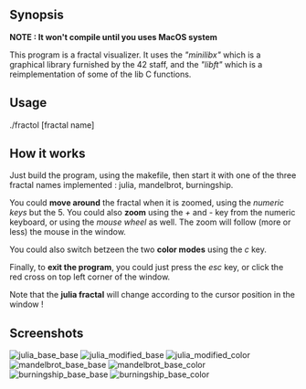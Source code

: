 ## Synopsis

**NOTE : It won't compile until you uses MacOS system**

This program is a fractal visualizer. It uses the *"minilibx"* which is a graphical library furnished by the 42 staff, and the *"libft"* which is a reimplementation of some of the lib C functions.

## Usage

./fractol [fractal name]

## How it works

Just build the program, using the makefile, then start it with one of the three fractal names implemented : julia, mandelbrot, burningship.

You could **move around** the fractal when it is zoomed, using the *numeric keys* but the 5. You could also **zoom** using the *+* and *-* key from the numeric keyboard, or using the *mouse wheel* as well. The zoom will follow (more or less) the mouse in the window.

You could also switch betzeen the two **color modes** using the *c* key.

Finally, to **exit the program**, you could just press the *esc* key, or click the red cross on top left corner of the window.

Note that the **julia fractal** will change according to the cursor position in the window !

## Screenshots

![julia_base_base](.screenshots/julia_base_base.png)
![julia_modified_base](.screenshots/julia_modified_base.png)
![julia_modified_color](.screenshots/julia_modified_color.png)
![mandelbrot_base_base](.screenshots/mandelbrot_base_base.png)
![mandelbrot_base_color](.screenshots/mandelbrot_base_color.png)
![burningship_base_base](.screenshots/burningship_base_base.png)
![burningship_base_color](.screenshots/burningship_base_color.png)